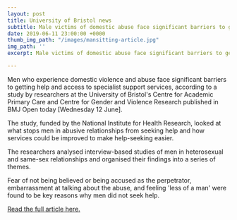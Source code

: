 ```yaml
---
layout: post
title: University of Bristol news
subtitle: Male victims of domestic abuse face significant barriers to getting help
date: 2019-06-11 23:00:00 +0000
thumb_img_path: "/images/mansitting-article.jpg"
img_path: ''
excerpt: Male victims of domestic abuse face significant barriers to getting help

---
```

Men who experience domestic violence and abuse face significant barriers to getting help and access to specialist support services, according to a study by researchers at the University of Bristol's Centre for Academic Primary Care and Centre for Gender and Violence Research published in BMJ Open today \[Wednesday 12 June\].

The study, funded by the National Institute for Health Research, looked at what stops men in abusive relationships from seeking help and how services could be improved to make help-seeking easier.

The researchers analysed interview-based studies of men in heterosexual and same-sex relationships and organised their findings into a series of themes.

Fear of not being believed or being accused as the perpetrator, embarrassment at talking about the abuse, and feeling 'less of a man' were found to be key reasons why men did not seek help.

  
[Read the full article here.](https://www.bristol.ac.uk/news/2019/june/men-domestic-abuse.html)